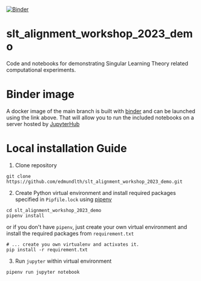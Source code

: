 [![Binder](https://mybinder.org/badge_logo.svg)](https://mybinder.org/v2/gh/edmundlth/slt_alignment_workshop_2023_demo/main)

# slt_alignment_workshop_2023_demo
Code and notebooks for demonstrating Singular Learning Theory related computational experiments. 

# Binder image
A docker image of the main branch is built with [binder](https://mybinder.org/) and can be launched using the link above. That will allow you to run the included notebooks on a server hosted by [JupyterHub](https://jupyterhub.readthedocs.io/en/latest/)

# Local installation Guide
 1. Clone repository
 ```
 git clone https://github.com/edmundlth/slt_alignment_workshop_2023_demo.git
 ```
 2. Create Python virtual environment and install required packages specified in `Pipfile.lock` using [pipenv](https://pipenv.pypa.io/en/latest/)
 ```
 cd slt_alignment_workshop_2023_demo
 pipenv install 
 ```
or if you don't have `pipenv`, just create your own virtual environment and install the required packages from `requirement.txt`
```
# ... create you own virtualenv and activates it. 
pip install -r requirement.txt
```

 3. Run `jupyter` within virtual environment
 ```
 pipenv run jupyter notebook
 ```


